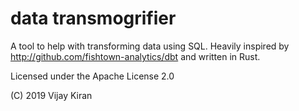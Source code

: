 # data transmogrifier

A tool to help with transforming data using SQL.
Heavily inspired by http://github.com/fishtown-analytics/dbt and written in Rust.

Licensed under the Apache License 2.0


(C) 2019 Vijay Kiran
